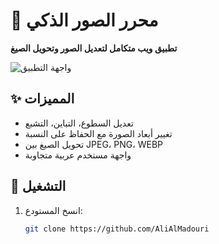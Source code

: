 # 🎨 محرر الصور الذكي  
**تطبيق ويب متكامل لتعديل الصور وتحويل الصيغ**  

![واجهة التطبيق](screenshot.jpg)

## ✨ المميزات  
- تعديل السطوع، التباين، التشبع  
- تغيير أبعاد الصورة مع الحفاظ على النسبة  
- تحويل الصيغ بين JPEG، PNG، WEBP  
- واجهة مستخدم عربية متجاوبة  

## 🚀 التشغيل  
1. انسخ المستودع:  
   ```bash
   git clone https://github.com/AliAlMadouri
